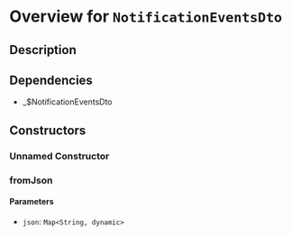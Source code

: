 # Overview for `NotificationEventsDto`

## Description



## Dependencies

- _$NotificationEventsDto

## Constructors

### Unnamed Constructor


### fromJson


#### Parameters

- `json`: `Map<String, dynamic>`
